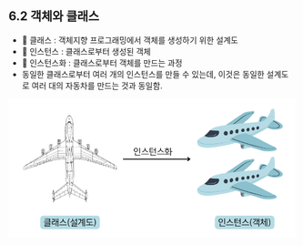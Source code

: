 ## 6.2 객체와 클래스
- 💠 클래스 : 객체지향 프로그래밍에서 객체를 생성하기 위한 설계도
- 💠 인스턴스 : 클래스로부터 생성된 객체
- 💠 인스턴스화 : 클래스로부터 객체를 만드는 과정
- 동일한 클래스로부터 여러 개의 인스턴스를 만들 수 있는데, 이것은 동일한 설계도로 여러 대의 자동차를 만드는 것과 동일함.

![img.png](img/클래스_인스턴스.png)